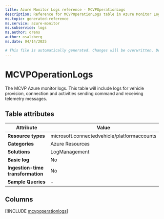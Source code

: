 ```yaml
---
title: Azure Monitor Logs reference - MCVPOperationLogs
description: Reference for MCVPOperationLogs table in Azure Monitor Logs.
ms.topic: generated-reference
ms.service: azure-monitor
ms.subservice: logs
ms.author: orens
author: osalzberg
ms.date: 04/14/2025

# This file is automatically generated. Changes will be overwritten. Do not change this file directly.
---
```


# MCVPOperationLogs

The MCVP Azure monitor logs. This table will include logs for vehicle provision, connection and activities sending command and receiving telemetry messages.


## Table attributes

|Attribute|Value|
|---|---|
|**Resource types**|microsoft.connectedvehicle/platformaccounts|
|**Categories**|Azure Resources|
|**Solutions**| LogManagement|
|**Basic log**|No|
|**Ingestion-time transformation**|No|
|**Sample Queries**|-|



## Columns
  
[!INCLUDE [mcvpoperationlogs](~/reusable-content/ce-skilling/azure/includes/azure-monitor/reference/tables/mcvpoperationlogs-include.md)]
